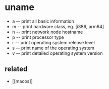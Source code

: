 # uname

- a  -- print all basic information
- m -- print hardware class, eg. [i386, arm64]
- n  -- print network node hostname
- p  -- print processor type
- r  -- print operating system release level
- s  -- print name of the operating system
- v  -- print detailed operating system version

## related
- [[macos]]
